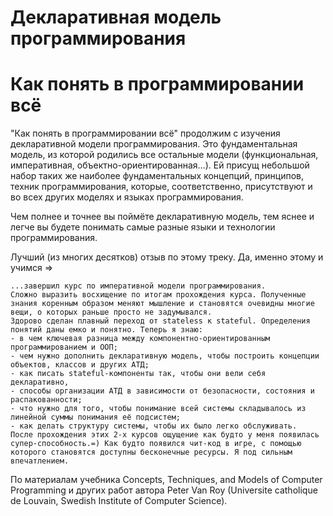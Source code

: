 # Декларативная модель программирования

# Как понять в программировании всё

"Как понять в программировании всё" продолжим с изучения декларативной модели программирования. Это фундаментальная модель, из которой родились все остальные модели (функциональная, императивная, объектно-ориентированная…). Ей присущ небольшой набор таких же наиболее фундаментальных концепций, принципов, техник программирования, которые, соответственно, присутствуют и во всех других моделях и языках программирования.

Чем полнее и точнее вы поймёте декларативную модель, тем яснее и легче вы будете понимать самые разные языки и технологии программирования.

Лучший (из многих десятков) отзыв по этому треку. Да, именно этому и учимся =>

```
...завершил курс по императивной модели программирования.
Сложно выразить восхищение по итогам прохождения курса. Полученные знания коренным образом меняют мышление и становятся очевидны многие вещи, о которых раньше просто не задумывался.
Здорово сделан плавный переход от stateless к stateful. Определения понятий даны емко и понятно. Теперь я знаю:
- в чем ключевая разница между компонентно-ориентированным программированием и ООП;
- чем нужно дополнить декларативную модель, чтобы построить концепции объектов, классов и других АТД;
- как писать stateful-компоненты так, чтобы они вели себя декларативно,
- способы организации АТД в зависимости от безопасности, состояния и распакованности;
- что нужно для того, чтобы понимание всей системы складывалось из линейной суммы понимания её подсистем;
- как делать структуру системы, чтобы их было легко обслуживать.
После прохождения этих 2-х курсов ощущение как будто у меня появилась супер-способность.=) Как будто появился чит-код в игре, с помощью которого становятся доступны бесконечные ресурсы. Я под сильным впечатлением.
```

По материалам учебника Concepts, Techniques, and Models of Computer Programming и других работ автора Peter Van Roy
(Universite catholique de Louvain, Swedish Institute of Computer Science).